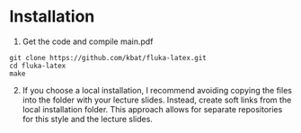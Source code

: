 # Installation
1. Get the code and compile main.pdf
```
git clone https://github.com/kbat/fluka-latex.git
cd fluka-latex
make
```
2. If you choose a local installation, I recommend avoiding copying the files into the folder with your lecture slides. Instead, create soft links from the local installation folder. This approach allows for separate repositories for this style and the lecture slides.
